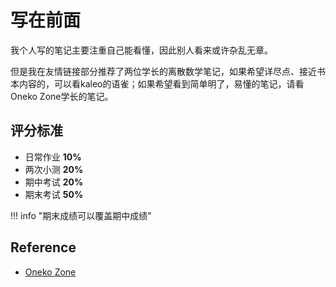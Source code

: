 # 写在前面


我个人写的笔记主要注重自己能看懂，因此别人看来或许杂乱无章。

但是我在友情链接部分推荐了两位学长的离散数学笔记，如果希望详尽点、接近书本内容的，可以看kaleo的语雀；如果希望看到简单明了，易懂的笔记，请看Oneko Zone学长的笔记。

## 评分标准

- 日常作业 **10%**
- 两次小测 **20%**
- 期中考试 **20%**
- 期末考试 **50%**

!!! info "期末成绩可以覆盖期中成绩"

## Reference

- [Oneko Zone](https://oneko.zone/zju/dm)